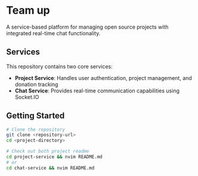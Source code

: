 # Team up

A service-based platform for managing open source projects with integrated real-time chat functionality.

## Services

This repository contains two core services:

- **Project Service**: Handles user authentication, project management, and donation tracking
- **Chat Service**: Provides real-time communication capabilities using Socket.IO

## Getting Started

```bash
# Clone the repository
git clone <repository-url>
cd <project-directory>

# Check out both project readme
cd project-service && nvim README.md
# or
cd chat-service && nvim README.md
```